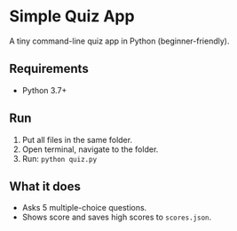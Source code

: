 # Simple Quiz App

A tiny command-line quiz app in Python (beginner-friendly).

## Requirements
- Python 3.7+

## Run
1. Put all files in the same folder.
2. Open terminal, navigate to the folder.
3. Run: `python quiz.py`

## What it does
- Asks 5 multiple-choice questions.
- Shows score and saves high scores to `scores.json`.
